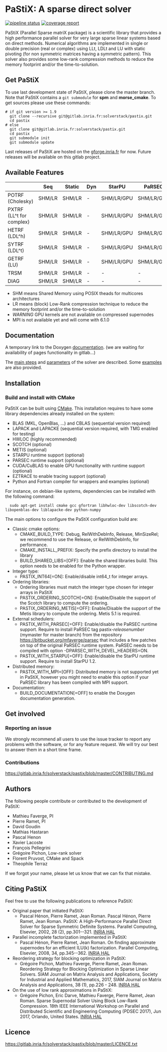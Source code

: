 # PaStiX: A sparse direct solver

[![pipeline status](https://gitlab.inria.fr/solverstack/pastix/badges/master/pipeline.svg)](https://gitlab.inria.fr/solverstack/pastix/pipelines) [![coverage report](https://gitlab.inria.fr/solverstack/pastix/badges/master/coverage.svg)](https://sonarqube.bordeaux.inria.fr/sonarqube/dashboard?id=hiepacs%3Apastix%3Agitlab%3Amaster)

PaStiX (Parallel Sparse matriX package) is a scientific library that provides a
high performance parallel solver for very large sparse linear systems based on
direct methods.  Numerical algorithms are implemented in single or double
precision (real or complex) using LLt, LDLt and LU with static pivoting (for non
symmetric matrices having a symmetric pattern).
This solver also provides some low-rank compression methods to reduce the memory footprint and/or the time-to-solution.

## Get PaStiX

To use last development state of PaStiX, please clone the master
branch. Note that PaStiX contains a `git submodule` for **spm** and **morse_cmake**.
To get sources please use these commands:

    # if git version >= 1.9
      git clone --recursive git@gitlab.inria.fr:solverstack/pastix.git
      cd pastix
    # else
      git clone git@gitlab.inria.fr:solverstack/pastix.git
      cd pastix
      git submodule init
      git submodule update

Last releases of PaStiX are hosted on the
[gforge.inria.fr](https://gforge.inria.fr/frs/?group_id=186) for now.
Future releases will be available on this gitlab project.

## Available Features

|                         | Seq    | Static | Dyn    | StarPU     | PaRSEC     |
|-------------------------|--------|--------|--------|------------|------------|
| POTRF (Cholesky)        | SHM/LR | SHM/LR | -      | SHM/LR/GPU | SHM/LR/GPU |
| PXTRF (LL^t for complex)| SHM/LR | SHM/LR | -      | SHM/LR/GPU | SHM/LR/GPU |
| HETRF (LDL^h)           | SHM/LR | SHM/LR | -      | SHM/LR/GPU | SHM/LR/GPU |
| SYTRF (LDL^t)           | SHM/LR | SHM/LR | -      | SHM/LR/GPU | SHM/LR/GPU |
| GETRF (LU)              | SHM/LR | SHM/LR | -      | SHM/LR/GPU | SHM/LR/GPU |
| TRSM                    | SHM/LR | SHM/LR | -      | -          | -          |
| DIAG                    | SHM/LR | SHM/LR | -      | -          | -          |

* SHM means Shared Memory using POSIX theads for multicores architectures
* LR means (block) Low-Rank compression technique to reduce the memory footprint and/or the time-to-solution
* *WARNING* GPU kernels are not available on compressed supernodes
* MPI is not available yet and will come with 6.1.0

## Documentation

A temporary link to the Doxygen [documentation](http://pastix.gforge.inria.fr/doxygen/html/index.html). (we are waiting for availability of pages functionality in gitlab...)

The [main steps](http://pastix.gforge.inria.fr/doxygen/html/group__pastix__users.html) and [parameters](http://pastix.gforge.inria.fr/doxygen/html/group__pastix__api.html) of the solver are described. Some [examples](http://pastix.gforge.inria.fr/doxygen/html/group__pastix__examples.html) are also provided.

## Installation

### Build and install with CMake

PaStiX can be built using [CMake](https://cmake.org/). This
installation requires to have some library dependencies already
installed on the system:

* BLAS (MKL, OpenBlas, ...) and CBLAS (sequential version required)
* LAPACK and LAPACKE (sequential version required, with TMG enabled for testing)
* HWLOC (highly recommended)
* SCOTCH (optional)
* METIS (optional)
* STARPU runtime support (optional)
* PARSEC runtime support (optional)
* CUDA/CuBLAS to enable GPU functionality with runtime support (optional)
* EZTRACE to enable tracing support (optional)
* Python and Fortran compiler for wrappers and examples (optional)

For instance, on debian-like systems, dependencies can be installed with the following command:

      sudo apt-get install cmake gcc gfortran libhwloc-dev libscotch-dev libopenblas-dev liblapacke-dev python-numpy

The main options to configure the PaStiX configuration build are:

* Classic cmake options:
  * CMAKE_BUILD_TYPE: Debug, RelWithDebInfo, Release, MinSizeRel; we recommend to use the Release, or RelWithDebInfo, for performance.
  * CMAKE_INSTALL_PREFIX: Specify the prefix directory to install the library
  * BUILD_SHARED_LIBS=[OFF]: Enable the shared libraries build. This option needs to be enabled for the Python wrapper.
* Integer type:
  * PASTIX_INT64[=ON]: Enable/disable int64_t for integer arrays.
* Ordering libraries:
  * Ordering libraries must match the integer type chosen for integer arrays in PaStiX
  * PASTIX_ORDERING_SCOTCH[=ON]: Enable/Disable the support of the Scotch library to compute the ordering.
  * PASTIX_ORDERING_METIS[=OFF]: Enable/Disable the support of the Metis library to compute the ordering. Metis 5.1 is required.
* External schedulers:
  * PASTIX_WITH_PARSEC[=OFF]: Enable/disable the PaRSEC runtime support. Require to install PaRSEC tag pastix-_releasenumber_ (mymaster for master branch) from the repository <https://bitbucket.org/mfaverge/parsec> that includes a few patches on top of the original PaRSEC runtime system. PaRSEC needs to be compiled with option -DPARSEC_WITH_DEVEL_HEADERS=ON.
  * PASTIX_WITH_STARPU[=OFF]: Enable/disable the StarPU runtime support. Require to install StarPU 1.2.
* Distributed memory:
  * PASTIX_WITH_MPI=[OFF]: Distributed memory is not supported yet in PaStiX, however you might need to enable this option if your PaRSEC library has been compiled with MPI support.
* Documentation:
  * BUILD_DOCUMENTATION[=OFF] to enable the Doxygen documentation generation.

## Get involved

### Reporting an issue

We strongly recommend all users to use the issue tracker to report any problems with the software, or for any feature request. We will try our best to answer them in a short time frame.

### Contributions

<https://gitlab.inria.fr/solverstack/pastix/blob/master/CONTRIBUTING.md>

## Authors

The following people contribute or contributed to the development of PaStiX:

* Mathieu Faverge, PI
* Pierre Ramet, PI
* David Goudin
* Mathias Hastaran
* Pascal Henon
* Xavier Lacoste
* François Pellegrini
* Grégoire Pichon, Low-rank solver
* Florent Pruvost, CMake and Spack
* Theophile Terraz

If we forgot your name, please let us know that we can fix that mistake.

## Citing PaStiX

Feel free to use the following publications to reference PaStiX:

* Original paper that initiated PaStiX:
  * Pascal Hénon, Pierre Ramet, Jean Roman. Pascal Hénon, Pierre Ramet, Jean Roman. PaStiX: A High-Performance Parallel Direct Solver for Sparse Symmetric Definite Systems. Parallel Computing, Elsevier, 2002, 28 (2), pp.301--321. [INRIA HAL](https://hal.inria.fr/inria-00346017)
* Parallel incomplete factorization implemented in PaStiX:
  * Pascal Hénon, Pierre Ramet, Jean Roman. On finding approximate supernodes for an efficient ILU(k) factorization. Parallel Computing, Elsevier, 2008, 34, pp.345--362. [INRIA HAL](https://hal.inria.fr/inria-00346018)
* Reordering strategy for blocking optimization in PaStiX:
  * Grégoire Pichon, Mathieu Faverge, Pierre Ramet, Jean Roman. Reordering Strategy for Blocking Optimization in Sparse Linear Solvers. SIAM Journal on Matrix Analysis and Applications, Society for Industrial and Applied Mathematics, 2017, SIAM Journal on Matrix Analysis and Applications, 38 (1), pp.226 - 248. [INRIA HAL](https://hal.inria.fr/hal-01485507v2)
* On the use of low rank approximations in PaStiX:
  * Grégoire Pichon, Eric Darve, Mathieu Faverge, Pierre Ramet, Jean Roman. Sparse Supernodal Solver Using Block Low-Rank Compression. 18th IEEE International Workshop on Parallel and Distributed Scientific and Engineering Computing (PDSEC 2017), Jun 2017, Orlando, United States. [INRIA HAL](https://hal.inria.fr/hal-01502215)

## Licence

<https://gitlab.inria.fr/solverstack/pastix/blob/master/LICENCE.txt>
